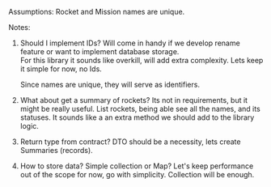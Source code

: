 


Assumptions:
Rocket and Mission names are unique.


Notes:
1. Should I implement IDs?
   Will come in handy if we develop rename feature or want to implement database storage.  
   For this library it sounds like overkill, will add extra complexity. Lets keep it simple for now, no Ids.

   Since names are unique, they will serve as identifiers.
2. What about get a summary of rockets? Its not in requirements, but it might be really useful.
   List rockets, being able see all the names, and its statuses. It sounds like a an extra method we should add to the library logic.
3. Return type from contract? DTO should be a necessity, lets create Summaries (records).
   
4. How to store data? Simple collection or Map? 
   Let's keep performance out of the scope for now, go with simplicity. Collection will be enough.
